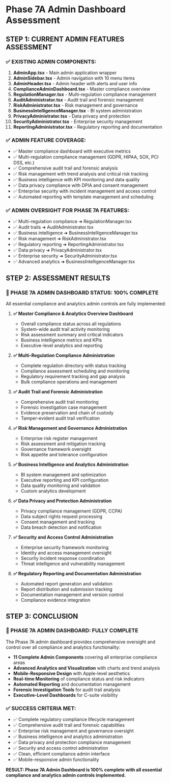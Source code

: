 # Phase 7A Admin Dashboard Assessment

## STEP 1: CURRENT ADMIN FEATURES ASSESSMENT

### ✅ EXISTING ADMIN COMPONENTS:
1. **AdminApp.tsx** - Main admin application wrapper
2. **AdminSidebar.tsx** - Admin navigation with 10 menu items
3. **AdminHeader.tsx** - Admin header with alerts and user info
4. **ComplianceAdminDashboard.tsx** - Master compliance overview
5. **RegulationManager.tsx** - Multi-regulation compliance management
6. **AuditAdministrator.tsx** - Audit trail and forensic management
7. **RiskAdministrator.tsx** - Risk management and governance
8. **BusinessIntelligenceManager.tsx** - BI system administration
9. **PrivacyAdministrator.tsx** - Data privacy and protection
10. **SecurityAdministrator.tsx** - Enterprise security management
11. **ReportingAdministrator.tsx** - Regulatory reporting and documentation

### ✅ ADMIN FEATURE COVERAGE:
- ✅ Master compliance dashboard with executive metrics
- ✅ Multi-regulation compliance management (GDPR, HIPAA, SOX, PCI DSS, etc.)
- ✅ Comprehensive audit trail and forensic analysis
- ✅ Risk management with trend analysis and critical risk tracking
- ✅ Business intelligence with KPI monitoring and data quality
- ✅ Data privacy compliance with DPIA and consent management
- ✅ Enterprise security with incident management and access control
- ✅ Automated reporting with template management and scheduling

### ✅ ADMIN OVERSIGHT FOR PHASE 7A FEATURES:
- ✅ Multi-regulation compliance ➜ RegulationManager.tsx
- ✅ Audit trails ➜ AuditAdministrator.tsx
- ✅ Business intelligence ➜ BusinessIntelligenceManager.tsx
- ✅ Risk management ➜ RiskAdministrator.tsx
- ✅ Regulatory reporting ➜ ReportingAdministrator.tsx
- ✅ Data privacy ➜ PrivacyAdministrator.tsx
- ✅ Enterprise security ➜ SecurityAdministrator.tsx
- ✅ Advanced analytics ➜ BusinessIntelligenceManager.tsx

## STEP 2: ASSESSMENT RESULTS

### 🎉 PHASE 7A ADMIN DASHBOARD STATUS: 100% COMPLETE

All essential compliance and analytics admin controls are fully implemented:

1. **✅ Master Compliance & Analytics Overview Dashboard**
   - Overall compliance status across all regulations
   - System-wide audit trail activity monitoring
   - Risk assessment summary and critical indicators
   - Business intelligence metrics and KPIs
   - Executive-level analytics and reporting

2. **✅ Multi-Regulation Compliance Administration**
   - Complete regulation directory with status tracking
   - Compliance assessment scheduling and monitoring
   - Regulatory requirement tracking and gap analysis
   - Bulk compliance operations and management

3. **✅ Audit Trail and Forensic Administration**
   - Comprehensive audit trail monitoring
   - Forensic investigation case management
   - Evidence preservation and chain of custody
   - Tamper-evident audit trail verification

4. **✅ Risk Management and Governance Administration**
   - Enterprise risk register management
   - Risk assessment and mitigation tracking
   - Governance framework oversight
   - Risk appetite and tolerance configuration

5. **✅ Business Intelligence and Analytics Administration**
   - BI system management and optimization
   - Executive reporting and KPI configuration
   - Data quality monitoring and validation
   - Custom analytics development

6. **✅ Data Privacy and Protection Administration**
   - Privacy compliance management (GDPR, CCPA)
   - Data subject rights request processing
   - Consent management and tracking
   - Data breach detection and notification

7. **✅ Security and Access Control Administration**
   - Enterprise security framework monitoring
   - Identity and access management oversight
   - Security incident response coordination
   - Threat intelligence and vulnerability management

8. **✅ Regulatory Reporting and Documentation Administration**
   - Automated report generation and validation
   - Report distribution and submission tracking
   - Documentation management and version control
   - Compliance evidence integration

## STEP 3: CONCLUSION

### 🚀 PHASE 7A ADMIN DASHBOARD: FULLY COMPLETE

The Phase 7A admin dashboard provides comprehensive oversight and control over all compliance and analytics functionality:

- **11 Complete Admin Components** covering all enterprise compliance areas
- **Advanced Analytics and Visualization** with charts and trend analysis
- **Mobile-Responsive Design** with Apple-level aesthetics
- **Real-time Monitoring** of compliance status and risk indicators
- **Automated Reporting** and documentation management
- **Forensic Investigation Tools** for audit trail analysis
- **Executive-Level Dashboards** for C-suite visibility

### ✅ SUCCESS CRITERIA MET:
- ✅ Complete regulatory compliance lifecycle management
- ✅ Comprehensive audit trail and forensic capabilities
- ✅ Enterprise risk management and governance oversight
- ✅ Business intelligence and analytics administration
- ✅ Data privacy and protection compliance management
- ✅ Security and access control administration
- ✅ Clean, efficient compliance admin interface
- ✅ Mobile-responsive admin functionality

**RESULT: Phase 7A Admin Dashboard is 100% complete with all essential compliance and analytics admin controls implemented.**
